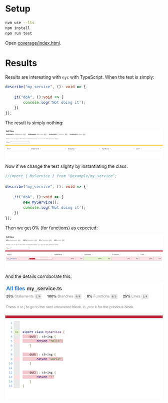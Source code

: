 # Setup

```bash
nvm use --lts
npm install
npm run test
```

Open [coverage/index.html](coverage/index.html).

# Results

Results are interesting with `nyc` with TypeScript.
When the test is simply:

```ts
describe("my_service", (): void => {

    it("doA", ():void => {
        console.log('Not doing it');
    })
});
```

The result is simply nothing:

![Nothing](./static/ts_coverage_report_nothing.png)

Now if we change the test slighty by instantiating the class:

```ts
//import { MyService } from "@example/my_service";

describe("my_service", (): void => {

    it("doA", ():void => {
        new MyService();
        console.log('Not doing it');
    })
});
```

Then we get 0% (for functions) as expected:

![No coverage](./static/ts_coverage_report_just_instance.png)

And the details corroborate this:

![No coverage details](./static/ts_coverage_report_just_instance_details.png)

